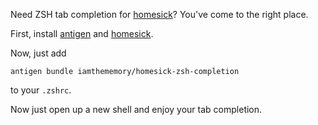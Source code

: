 Need ZSH tab completion for
[homesick](https://github.com/technicalpickles/homesick)?
You've come to the right place.

First, install [antigen](https://github.com/zsh-users/antigen) and
[homesick](https://github.com/technicalpickles/homesick).

Now, just add

    antigen bundle iamthememory/homesick-zsh-completion

to your `.zshrc`.

Now just open up a new shell and enjoy your tab completion.
